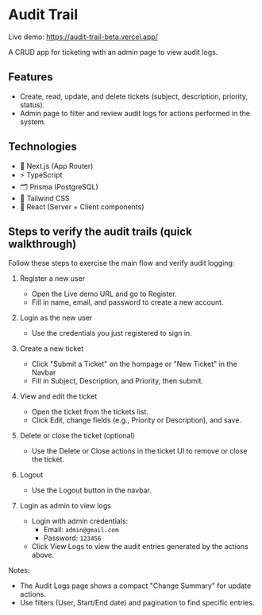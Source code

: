 # Audit Trail

Live demo: https://audit-trail-beta.vercel.app/

A CRUD app for ticketing with an admin page to view audit logs.

## Features

- Create, read, update, and delete tickets (subject, description, priority, status).
- Admin page to filter and review audit logs for actions performed in the system.

## Technologies

- 🧭 Next.js (App Router)
- ⚡ TypeScript
- 🗂 Prisma (PostgreSQL)
- 🎨 Tailwind CSS
- 🧩 React (Server + Client components)

## Steps to verify the audit trails (quick walkthrough)

Follow these steps to exercise the main flow and verify audit logging:

1. Register a new user

   - Open the Live demo URL and go to Register.
   - Fill in name, email, and password to create a new account.

2. Login as the new user

   - Use the credentials you just registered to sign in.

3. Create a new ticket

   - Click "Submit a Ticket" on the hompage or "New Ticket" in the Navbar
   - Fill in Subject, Description, and Priority, then submit.

4. View and edit the ticket

   - Open the ticket from the tickets list.
   - Click Edit, change fields (e.g., Priority or Description), and save.

5. Delete or close the ticket (optional)

   - Use the Delete or Close actions in the ticket UI to remove or close the ticket.

6. Logout

   - Use the Logout button in the navbar.

7. Login as admin to view logs
   - Login with admin credentials:
     - Email: `admin@gmail.com`
     - Password: `123456`
   - Click View Logs to view the audit entries generated by the actions above.

Notes:

- The Audit Logs page shows a compact "Change Summary" for update actions.
- Use filters (User, Start/End date) and pagination to find specific entries.

